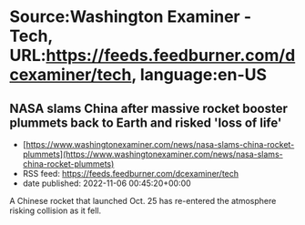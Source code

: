# Source:Washington Examiner - Tech, URL:https://feeds.feedburner.com/dcexaminer/tech, language:en-US

## NASA slams China after massive rocket booster plummets back to Earth and risked 'loss of life'
 - [https://www.washingtonexaminer.com/news/nasa-slams-china-rocket-plummets](https://www.washingtonexaminer.com/news/nasa-slams-china-rocket-plummets)
 - RSS feed: https://feeds.feedburner.com/dcexaminer/tech
 - date published: 2022-11-06 00:45:20+00:00

A Chinese rocket that launched Oct. 25 has re-entered the atmosphere risking collision as it fell.

